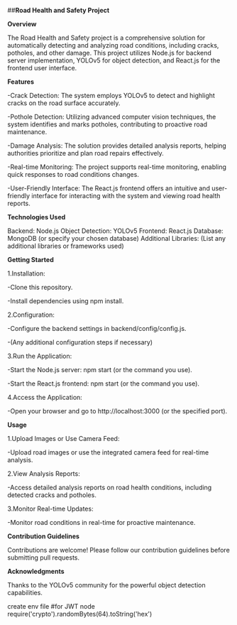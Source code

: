##**Road Health and Safety Project**

__Overview__

The Road Health and Safety project is a comprehensive solution for automatically detecting and analyzing road conditions, including cracks, potholes, and other damage. This project utilizes Node.js for backend server implementation, YOLOv5 for object detection, and React.js for the frontend user interface.

**Features**

-Crack Detection: The system employs YOLOv5 to detect and highlight cracks on the road surface accurately.

-Pothole Detection: Utilizing advanced computer vision techniques, the system identifies and marks potholes, contributing to proactive road maintenance.

-Damage Analysis: The solution provides detailed analysis reports, helping authorities prioritize and plan road repairs effectively.

-Real-time Monitoring: The project supports real-time monitoring, enabling quick responses to road conditions changes.

-User-Friendly Interface: The React.js frontend offers an intuitive and user-friendly interface for interacting with the system and viewing road health reports.

**Technologies Used**

Backend: Node.js
Object Detection: YOLOv5
Frontend: React.js
Database: MongoDB (or specify your chosen database)
Additional Libraries: (List any additional libraries or frameworks used)

**Getting Started**

1.Installation:

-Clone this repository.

-Install dependencies using npm install.

2.Configuration:

-Configure the backend settings in backend/config/config.js.

-(Any additional configuration steps if necessary)

3.Run the Application:

-Start the Node.js server: npm start (or the command you use).

-Start the React.js frontend: npm start (or the command you use).

4.Access the Application:

-Open your browser and go to http://localhost:3000 (or the specified port).

**Usage**

1.Upload Images or Use Camera Feed:

-Upload road images or use the integrated camera feed for real-time analysis.

2.View Analysis Reports:

-Access detailed analysis reports on road health conditions, including detected cracks and potholes.

3.Monitor Real-time Updates:

-Monitor road conditions in real-time for proactive maintenance.

**Contribution Guidelines**

Contributions are welcome! Please follow our contribution guidelines before submitting pull requests.

**Acknowledgments**

Thanks to the YOLOv5 community for the powerful object detection capabilities.

create env file
#for JWT
node
require('crypto').randomBytes(64).toString('hex')
